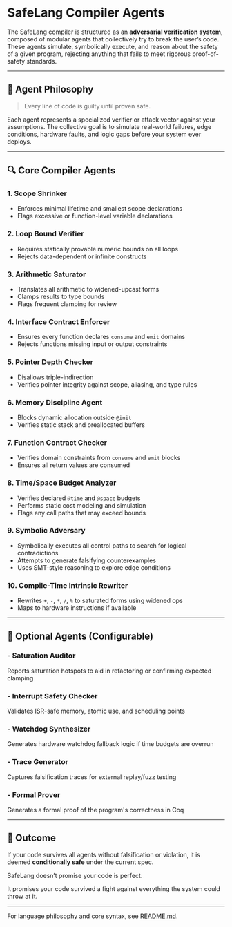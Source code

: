 # SafeLang Compiler Agents

The SafeLang compiler is structured as an **adversarial verification system**, composed of modular agents that collectively try to break the user’s code. These agents simulate, symbolically execute, and reason about the safety of a given program, rejecting anything that fails to meet rigorous proof-of-safety standards.

---

## 🎯 Agent Philosophy

> Every line of code is guilty until proven safe.

Each agent represents a specialized verifier or attack vector against your assumptions. The collective goal is to simulate real-world failures, edge conditions, hardware faults, and logic gaps before your system ever deploys.

---

## 🔍 Core Compiler Agents

### 1. **Scope Shrinker**

* Enforces minimal lifetime and smallest scope declarations
* Flags excessive or function-level variable declarations

### 2. **Loop Bound Verifier**

* Requires statically provable numeric bounds on all loops
* Rejects data-dependent or infinite constructs

### 3. **Arithmetic Saturator**

* Translates all arithmetic to widened-upcast forms
* Clamps results to type bounds
* Flags frequent clamping for review

### 4. **Interface Contract Enforcer**

* Ensures every function declares `consume` and `emit` domains
* Rejects functions missing input or output constraints

### 5. **Pointer Depth Checker**

* Disallows triple-indirection
* Verifies pointer integrity against scope, aliasing, and type rules

### 6. **Memory Discipline Agent**

* Blocks dynamic allocation outside `@init`
* Verifies static stack and preallocated buffers

### 7. **Function Contract Checker**

* Verifies domain constraints from `consume` and `emit` blocks
* Ensures all return values are consumed

### 8. **Time/Space Budget Analyzer**

* Verifies declared `@time` and `@space` budgets
* Performs static cost modeling and simulation
* Flags any call paths that may exceed bounds

### 9. **Symbolic Adversary**

* Symbolically executes all control paths to search for logical contradictions
* Attempts to generate falsifying counterexamples
* Uses SMT-style reasoning to explore edge conditions

### 10. **Compile-Time Intrinsic Rewriter**

* Rewrites `+`, `-`, `*`, `/`, `%` to saturated forms using widened ops
* Maps to hardware instructions if available

---

## 🧪 Optional Agents (Configurable)

### - **Saturation Auditor**

Reports saturation hotspots to aid in refactoring or confirming expected clamping

### - **Interrupt Safety Checker**

Validates ISR-safe memory, atomic use, and scheduling points

### - **Watchdog Synthesizer**

Generates hardware watchdog fallback logic if time budgets are overrun

### - **Trace Generator**

Captures falsification traces for external replay/fuzz testing

### - **Formal Prover**

Generates a formal proof of the program's correctness in Coq

---

## 🧠 Outcome

If your code survives all agents without falsification or violation, it is deemed **conditionally safe** under the current spec.

SafeLang doesn’t promise your code is perfect.

It promises your code survived a fight against everything the system could throw at it.

---

For language philosophy and core syntax, see [README.md](README.md).
